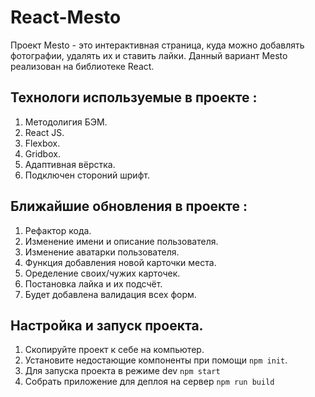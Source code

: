 # React-Mesto

Проект Mesto - это интерактивная страница, куда можно добавлять фотографии, удалять их и ставить лайки.
Данный вариант Mesto реализован на библиотеке React.

## Технологи используемые в проекте :

1) Методолигия БЭМ.
2) React JS.
3) Flexbox.
4) Gridbox.
5) Адаптивная вёрстка.
6) Подключен стороний шрифт.

## Ближайшие обновления в проекте :

1) Рефактор кода.
2) Изменение имени и описание пользователя.
3) Изменение аватарки пользователя.
4) Функция добавления новой карточки места.
5) Оределение своих/чужих карточек.
6) Постановка лайка и их подсчёт.
7) Будет добавлена валидация всех форм.

## Настройка и запуск проекта.

1) Скопируйте проект к себе на компьютер.
2) Установите недостающие компоненты при помощи `npm init`.
3) Для запуска проекта в режиме dev `npm start`
4) Собрать приложение для деплоя на сервер `npm run build`
